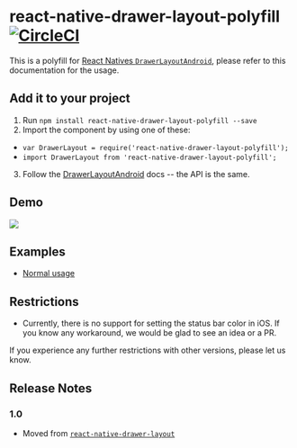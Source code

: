 # react-native-drawer-layout-polyfill [![CircleCI](https://circleci.com/gh/react-native-community/react-native-drawer-layout-polyfill/tree/master.svg?style=svg)](https://circleci.com/gh/react-native-community/react-native-drawer-layout-polyfill/tree/master)

This is a polyfill for [React Natives `DrawerLayoutAndroid`](https://facebook.github.io/react-native/docs/drawerlayoutandroid.html), please refer to this documentation for the usage.

## Add it to your project

1. Run `npm install react-native-drawer-layout-polyfill --save`
2. Import the component by using one of these:
  - `var DrawerLayout = require('react-native-drawer-layout-polyfill');`
  - `import DrawerLayout from 'react-native-drawer-layout-polyfill';`
3. Follow the [DrawerLayoutAndroid](https://facebook.github.io/react-native/docs/drawerlayoutandroid.html#content) docs -- the API is the same.

## Demo

![](https://raw.githubusercontent.com/react-native-community/react-native-drawer-layout-polyfill/master/example.gif)

## Examples

- [Normal usage](https://github.com/DanielMSchmidt/DrawerLayoutPolyfillExample)


## Restrictions

- Currently, there is no support for setting the status bar color in iOS. If you know any workaround, we would be glad to see an idea or a PR.

If you experience any further restrictions with other versions, please let us know.

## Release Notes

### 1.0

- Moved from [`react-native-drawer-layout`](https://github.com/react-native-community/react-native-drawer-layout)
